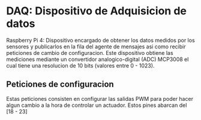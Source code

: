 # DAQ: Dispositivo de Adquisicion de datos

Raspberry Pi 4: Dispositivo encargado de obtener los datos medidos por los sensores y publicarlos en la fila del agente de mensajes asi como recibir peticiones de cambio de configuracion. Este dispositivo obtiene las mediciones mediante un convertidor analogico-digital (ADC) MCP3008 el cual tiene una resolucion de 10 bits (valores entre 0 - 1023). 

## Peticiones de configuracion

Estas peticiones consisten en configurar las salidas PWM para poder hacer algun cambio a la hora de controlar un actuador. Estos pines abarcan del [18 - 23]

